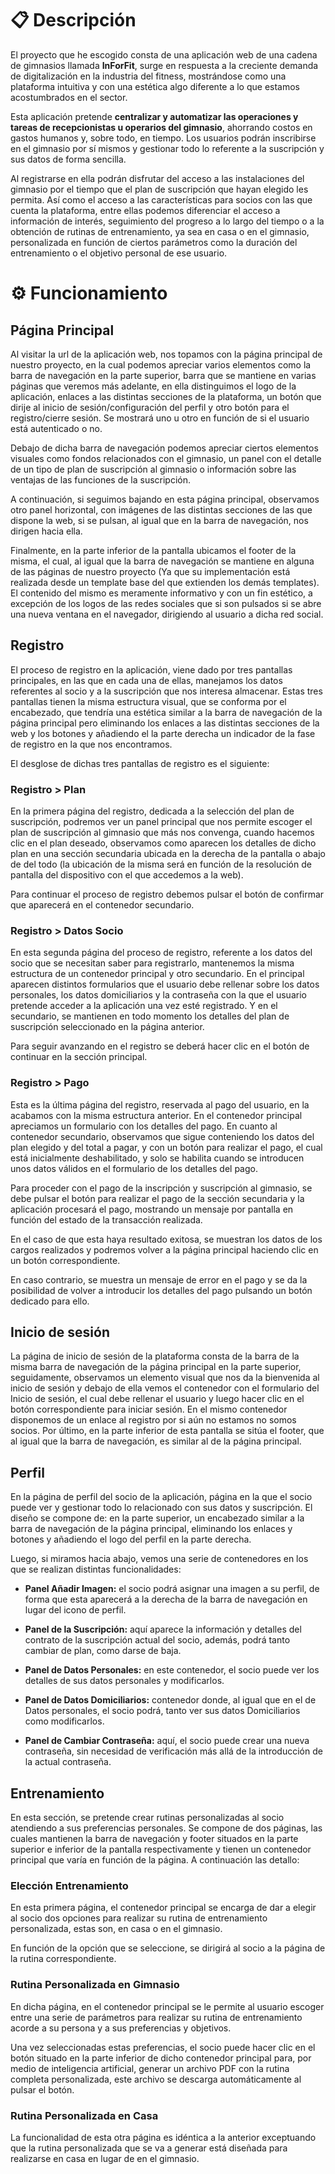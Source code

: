 # 📋 Descripción

El proyecto que he escogido consta de una aplicación web de una cadena de gimnasios llamada **InForFit**, surge en respuesta a la creciente demanda de digitalización en la industria del fitness, mostrándose como una plataforma intuitiva y con una estética algo diferente a lo que estamos acostumbrados en el sector.

Esta aplicación pretende **centralizar y automatizar las operaciones y tareas de recepcionistas u operarios del gimnasio**, ahorrando costos en gastos humanos y, sobre todo, en tiempo. Los usuarios podrán inscribirse en el gimnasio por sí mismos y gestionar todo lo referente a la suscripción y sus datos de forma sencilla.

Al registrarse en ella podrán disfrutar del acceso a las instalaciones del gimnasio por el tiempo que el plan de suscripción que hayan elegido les permita. Así como el acceso a las características para socios con las que cuenta la plataforma, entre ellas podemos diferenciar el acceso a información de interés, seguimiento del progreso a lo largo del tiempo o a la obtención de rutinas de entrenamiento, ya sea en casa o en el gimnasio, personalizada en función de ciertos parámetros como la duración del entrenamiento o el objetivo personal de ese usuario.

# ⚙️ Funcionamiento

## Página Principal

Al visitar la url de la aplicación web, nos topamos con la página principal de nuestro proyecto, en la cual podemos apreciar varios elementos como la barra de navegación en la parte superior, barra que se mantiene en varias páginas que veremos más adelante, en ella distinguimos el logo de la aplicación, enlaces a las distintas secciones de la plataforma, un botón que dirije al inicio de sesión/configuración del perfil y otro botón para el registro/cierre sesión. Se mostrará uno u otro en función de si el usuario está autenticado o no. 

Debajo de dicha barra de navegación podemos apreciar ciertos elementos visuales como fondos relacionados con el gimnasio, un panel con el detalle de un tipo de plan de suscripción al gimnasio o información sobre las ventajas de las funciones de la suscripción.

A continuación, si seguimos bajando en esta página principal, observamos otro panel horizontal, con imágenes de las distintas secciones de las que dispone la web, si se pulsan, al igual que en la barra de navegación, nos dirigen hacia ella.

Finalmente, en la parte inferior de la pantalla ubicamos el footer de la misma, el cual, al igual que la barra de navegación se mantiene en alguna de las páginas de nuestro proyecto (Ya que su implementación está realizada desde un template base del que extienden los demás templates). El contenido del mismo es meramente informativo y con un fin estético, a excepción de los logos de las redes sociales que si son pulsados si se abre una nueva ventana en el navegador, dirigiendo al usuario a dicha red social.

## Registro

El proceso de registro en la aplicación, viene dado por tres pantallas principales, en las que en cada una de ellas, manejamos los datos referentes al socio y a la suscripción que nos interesa almacenar. Estas tres pantallas tienen la misma estructura visual, que se conforma por el encabezado, que tendría una estética similar a la barra de navegación de la página principal pero eliminando los enlaces a las distintas secciones de la web y los botones y añadiendo el la parte derecha un indicador de la fase de registro en la que nos encontramos.

El desglose de dichas tres pantallas de registro es el siguiente:

### Registro > Plan

En la primera página del registro, dedicada a la selección del plan de suscripción, podremos ver un panel principal que nos permite escoger el plan de suscripción al gimnasio que más nos convenga, cuando hacemos clic en el plan deseado, observamos como aparecen los detalles de dicho plan en una sección secundaria ubicada en la derecha de la pantalla o abajo de del todo (la ubicación de la misma será en función de la resolución de pantalla del dispositivo con el que accedemos a la web).

Para continuar el proceso de registro debemos pulsar el botón de confirmar que aparecerá en el contenedor secundario.

### Registro > Datos Socio

En esta segunda página del proceso de registro, referente a los datos del socio que se necesitan saber para registrarlo, mantenemos la misma estructura de un contenedor principal y otro secundario. En el principal aparecen distintos formularios que el usuario debe rellenar sobre los datos personales, los datos domiciliarios y la contraseña con la que el usuario pretende acceder a la aplicación una vez esté registrado. Y en el secundario, se mantienen en todo momento los detalles del plan de suscripción seleccionado en la página anterior.

Para seguir avanzando en el registro se deberá hacer clic en el botón de continuar en la sección principal.

### Registro > Pago

Esta es la última página del registro, reservada al pago del usuario, en la acabamos con la misma estructura anterior. En el contenedor principal apreciamos un formulario con los detalles del pago. En cuanto al contenedor secundario, observamos que sigue conteniendo los datos del plan elegido y del total a pagar, y con un botón para realizar el pago, el cual está inicialmente deshabilitado, y solo se habilita cuando se introducen unos datos válidos en el formulario de los detalles del pago.

Para proceder con el pago de la inscripción y suscripción al gimnasio, se debe pulsar el botón para realizar el pago de la sección secundaria y la aplicación procesará el pago, mostrando un mensaje por pantalla en función del estado de la transacción realizada.

En el caso de que esta haya resultado exitosa, se muestran los datos de los cargos realizados y podremos volver a la página principal haciendo clic en un botón correspondiente.

En caso contrario, se muestra un mensaje de error en el pago y se da la posibilidad de volver a introducir los detalles del pago pulsando un botón dedicado para ello.

## Inicio de sesión

La página de inicio de sesión de la plataforma consta de la barra de la misma barra de navegación de la página principal en la parte superior, seguidamente, observamos un elemento visual que nos da la bienvenida al inicio de sesión y debajo de ella vemos el contenedor con el formulario del Inicio de sesión, el cual debe rellenar el usuario y luego hacer clic en el botón correspondiente para iniciar sesión. En el mismo contenedor disponemos de un enlace al registro por si aún no estamos no somos socios. Por último, en la parte inferior de esta pantalla se sitúa el footer, que al igual que la barra de navegación, es similar al de la página principal.

## Perfil

En la página de perfil del socio de la aplicación, página en la que el socio puede ver y gestionar todo lo relacionado con sus datos y suscripción. El diseño se compone de: en la parte superior, un encabezado similar a la barra de navegación de la página principal, eliminando los enlaces y botones y añadiendo el logo del perfil en la parte derecha.

Luego, si miramos hacia abajo, vemos una serie de contenedores en los que se realizan distintas funcionalidades: 

- **Panel Añadir Imagen:** el socio podrá asignar una imagen a su perfil, de forma que esta aparecerá a la derecha de la barra de navegación en lugar del icono de perfil.

- **Panel de la Suscripción:** aquí aparece la información y detalles del contrato de la suscripción actual del socio, además, podrá tanto cambiar de plan, como darse de baja.

- **Panel de Datos Personales:** en este contenedor, el socio puede ver los detalles de sus datos personales y modificarlos.

- **Panel de Datos Domiciliarios:** contenedor donde, al igual que en el de Datos personales, el socio podrá, tanto ver sus datos Domiciliarios como modificarlos.

- **Panel de Cambiar Contraseña:** aquí, el socio puede crear una nueva contraseña, sin necesidad de verificación más allá de la introducción de la actual contraseña.

## Entrenamiento

En esta sección, se pretende crear rutinas personalizadas al socio atendiendo a sus preferencias personales. Se compone de dos páginas, las cuales mantienen la barra de navegación y footer situados en la parte superior e inferior de la pantalla respectivamente y tienen un contenedor principal que varía en función de la página. A continuación las detallo:

### Elección Entrenamiento

En esta primera página, el contenedor principal se encarga de dar a elegir al socio dos opciones para realizar su rutina de entrenamiento personalizada, estas son, en casa o en el gimnasio.

En función de la opción que se seleccione, se dirigirá al socio a la página de la rutina correspondiente.

### Rutina Personalizada en Gimnasio

En dicha página, en el contenedor principal se le permite al usuario escoger entre una serie de parámetros para realizar su rutina de entrenamiento acorde a su persona y a sus preferencias y objetivos.

Una vez seleccionadas estas preferencias, el socio puede hacer clic en el botón situado en la parte inferior de dicho contenedor principal para, por medio de inteligencia artificial, generar un archivo PDF con la rutina completa personalizada, este archivo se descarga automáticamente al pulsar el botón.

### Rutina Personalizada en Casa

La funcionalidad de esta otra página es idéntica a la anterior exceptuando que la rutina personalizada que se va a generar está diseñada para realizarse en casa en lugar de en el gimnasio.




